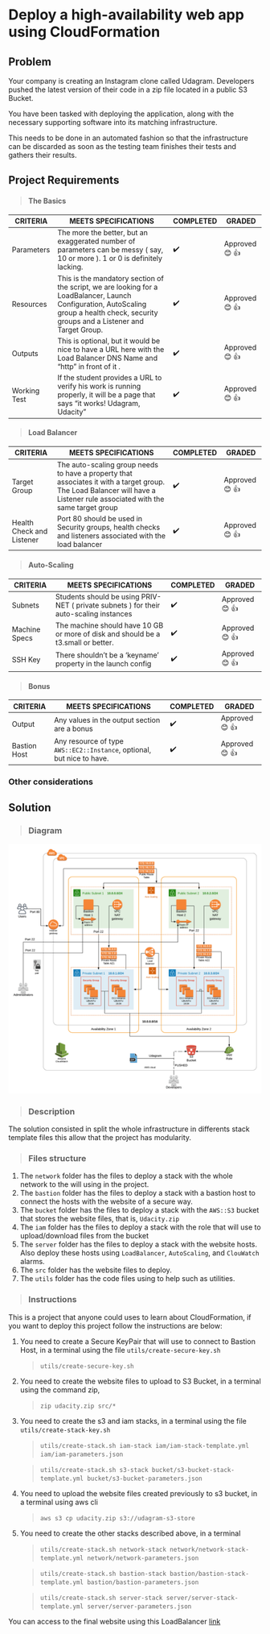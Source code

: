 # Deploy a high-availability web app using CloudFormation
## Problem

Your company is creating an Instagram clone called Udagram. Developers pushed the latest version of their code in a zip file located in a public S3 Bucket.

You have been tasked with deploying the application, along with the necessary supporting software into its matching infrastructure.

This needs to be done in an automated fashion so that the infrastructure can be discarded as soon as the testing team finishes their tests and gathers their results.

## Project Requirements

> #### The Basics

|CRITERIA|MEETS SPECIFICATIONS|COMPLETED|GRADED|
|---|---|---|---|
|Parameters| The more the better, but an exaggerated number of parameters can be messy ( say, 10 or more ). 1 or 0 is definitely lacking.| :heavy_check_mark:| Approved  :blush: :+1: |
|Resources|This is the mandatory section of the script, we are looking for a LoadBalancer, Launch Configuration, AutoScaling group a health check, security groups and a Listener and Target Group.|:heavy_check_mark:| Approved  :blush: :+1: |
|Outputs|This is optional, but it would be nice to have a URL here with the Load Balancer DNS Name and “http” in front of it .|:heavy_check_mark:| Approved  :blush: :+1: |
|Working Test|If the student provides a URL to verify his work is running properly, it will be a page that says “it works! Udagram, Udacity”|:heavy_check_mark:| Approved  :blush: :+1: |

> #### Load Balancer

|CRITERIA|MEETS SPECIFICATIONS|COMPLETED|GRADED|
|---|---|---|---|
|Target Group|The auto-scaling group needs to have a property that associates it with a target group. The Load Balancer will have a Listener rule associated with the same target group|:heavy_check_mark:| Approved  :blush: :+1: |
|Health Check and Listener|Port 80 should be used in Security groups, health checks and listeners associated with the load balancer|:heavy_check_mark:| Approved  :blush: :+1: |

> #### Auto-Scaling

|CRITERIA|MEETS SPECIFICATIONS|COMPLETED|GRADED|
|---|---|---|---|
|Subnets|Students should be using PRIV-NET ( private subnets ) for their auto-scaling instances|:heavy_check_mark:| Approved  :blush: :+1: |
|Machine Specs|The machine should have 10 GB or more of disk and should be a t3.small or better.|:heavy_check_mark:| Approved  :blush: :+1: |
|SSH Key|There shouldn’t be a ‘keyname’ property in the launch config|:heavy_check_mark:| Approved  :blush: :+1: |

> #### Bonus

|CRITERIA|MEETS SPECIFICATIONS|COMPLETED|GRADED|
|---|---|---|---|
|Output|Any values in the output section are a bonus|:heavy_check_mark:| Approved  :blush: :+1: |
|Bastion Host|Any resource of type `AWS::EC2::Instance`, optional, but nice to have.|:heavy_check_mark:| Approved  :blush: :+1: |

### Other considerations


## Solution

> ### Diagram

![Diagram](/docs/Project_2_Udacity_CDE_nanodegree.png)

> ### Description

The solution consisted in split the whole infrastructure in differents stack template files this allow that the project has modularity.

> ### Files structure
1. The `network` folder has the files to deploy a stack with the whole network to the will using in the project.
2. The `bastion` folder has the files to deploy a stack with a bastion host to connect the hosts with the website of a secure way.
3. The `bucket` folder has the files to deploy a stack with the `AWS::S3` bucket that stores the website files, that is, `Udacity.zip`
4. The `iam` folder has the files to deploy a stack with the role that will use to upload/download files from the bucket
5. The `server` folder has the files to deploy a stack with the website hosts. Also deploy these hosts using `LoadBalancer`, `AutoScaling`, and `ClouWatch` alarms.
6. The `src` folder has the website files to deploy.
7. The `utils` folder has the code files using to help such as utilities.

> ### Instructions

This is a project that anyone could uses to learn about CloudFormation, if you want to deploy this project follow the instructions are below:

1. You need to create a Secure KeyPair that will use to connect to Bastion Host, in a terminal using the file `utils/create-secure-key.sh`
    > `utils/create-secure-key.sh`

2. You need to create the website files to upload to S3 Bucket, in a terminal using the command zip, 
    > `zip udacity.zip src/*`

3. You need to create the s3 and iam stacks, in a terminal using the file `utils/create-stack-key.sh` 
    > `utils/create-stack.sh iam-stack iam/iam-stack-template.yml iam/iam-parameters.json`
    
    > `utils/create-stack.sh s3-stack bucket/s3-bucket-stack-template.yml bucket/s3-bucket-parameters.json`

4. You need to upload the website files created previously to s3 bucket, in a terminal using aws cli
    > `aws s3 cp udacity.zip s3://udagram-s3-store`

5. You need to create the other stacks described above, in a terminal

    > `utils/create-stack.sh network-stack network/network-stack-template.yml network/network-parameters.json`
    
    > `utils/create-stack.sh bastion-stack bastion/bastion-stack-template.yml bastion/bastion-parameters.json`

    > `utils/create-stack.sh server-stack server/server-stack-template.yml server/server-parameters.json`

You can access to the final website using this LoadBalancer [link](http://serve-WebAp-1XZJSYM9JEABE-1266606802.us-west-2.elb.amazonaws.com)
